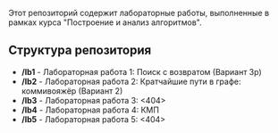 Этот репозиторий содержит лабораторные работы, выполненные в рамках курса "Построение и анализ алгоритмов".

## Структура репозитория

- **/lb1** - Лабораторная работа 1: Поиск с возвратом (Вариант 3р)
- **/lb2** - Лабораторная работа 2: Кратчайшие пути в графе: коммивояжёр (Вариант 2)
- **/lb3** - Лабораторная работа 3:  <404>
- **/lb4** - Лабораторная работа 4:  КМП
- **/lb5** - Лабораторная работа 5:  <404>

